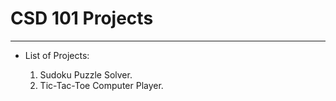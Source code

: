 # CSD 101 Projects
*******************

* List of Projects:

  1. Sudoku Puzzle Solver.
  2. Tic-Tac-Toe Computer Player.
      
  
